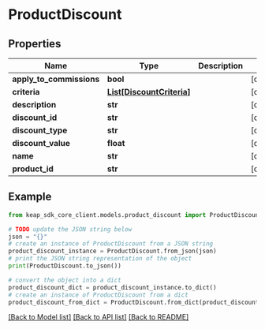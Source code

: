 # ProductDiscount


## Properties

Name | Type | Description | Notes
------------ | ------------- | ------------- | -------------
**apply_to_commissions** | **bool** |  | [optional] 
**criteria** | [**List[DiscountCriteria]**](DiscountCriteria.md) |  | [optional] 
**description** | **str** |  | [optional] 
**discount_id** | **str** |  | [optional] 
**discount_type** | **str** |  | [optional] 
**discount_value** | **float** |  | [optional] 
**name** | **str** |  | [optional] 
**product_id** | **str** |  | [optional] 

## Example

```python
from keap_sdk_core_client.models.product_discount import ProductDiscount

# TODO update the JSON string below
json = "{}"
# create an instance of ProductDiscount from a JSON string
product_discount_instance = ProductDiscount.from_json(json)
# print the JSON string representation of the object
print(ProductDiscount.to_json())

# convert the object into a dict
product_discount_dict = product_discount_instance.to_dict()
# create an instance of ProductDiscount from a dict
product_discount_from_dict = ProductDiscount.from_dict(product_discount_dict)
```
[[Back to Model list]](../README.md#documentation-for-models) [[Back to API list]](../README.md#documentation-for-api-endpoints) [[Back to README]](../README.md)


